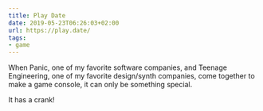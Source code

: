 ```yaml
---
title: Play Date
date: 2019-05-23T06:26:03+02:00
url: https://play.date/
tags:
- game
---
```

When Panic, one of my favorite software companies, and Teenage Engineering, one of my favorite design/synth companies, come together to make a game console, it can only be something special.

It has a crank!
